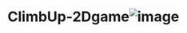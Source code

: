 # ClimbUp-2Dgame![image](https://github.com/MannanBabar16/ClimbUp-2Dgame/assets/90614580/19224dc9-5d0c-4960-a489-9ebd855adfe5)
